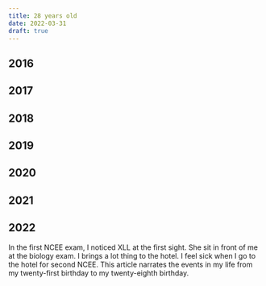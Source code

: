 ```yaml
---
title: 28 years old
date: 2022-03-31
draft: true
---
```

## 2016
## 2017
## 2018
## 2019
## 2020
## 2021
## 2022
In the first NCEE exam, I noticed XLL at the first sight. She sit in front of me at the biology exam. I brings a lot thing to the hotel. I feel sick when I go to the hotel for second NCEE.
This article narrates the events in my life from my twenty-first birthday to my twenty-eighth birthday.